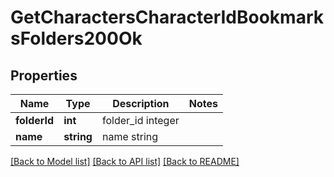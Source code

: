 # GetCharactersCharacterIdBookmarksFolders200Ok

## Properties
Name | Type | Description | Notes
------------ | ------------- | ------------- | -------------
**folderId** | **int** | folder_id integer | 
**name** | **string** | name string | 

[[Back to Model list]](../README.md#documentation-for-models) [[Back to API list]](../README.md#documentation-for-api-endpoints) [[Back to README]](../README.md)


